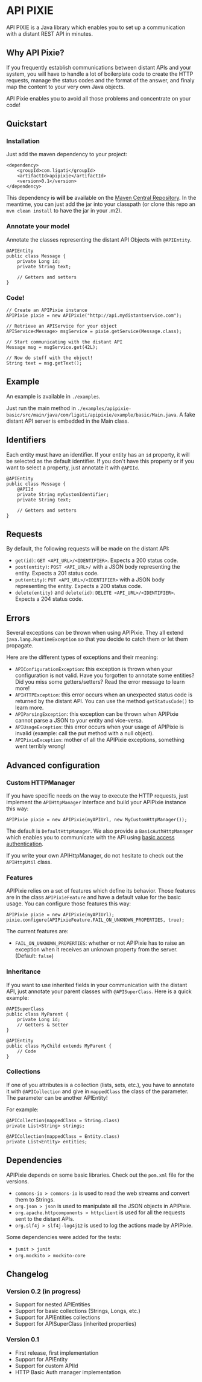 API PIXIE
==================

API PIXIE is a Java library which enables you to set up a communication with a distant REST API in minutes.

## Why API Pixie?

If you frequently establish communications between distant APIs and your system, you will have to handle a lot of boilerplate code to create the HTTP requests, manage the status codes and the format of the answer, and finaly map the content to your very own Java objects.

API Pixie enables you to avoid all those problems and concentrate on your code!

## Quickstart

### Installation

Just add the maven dependency to your project:

	<dependency>
		<groupId>com.ligati</groupId>
		<artifactId>apipixie</artifactId>
		<version>0.1</version>
	</dependency>

This dependency ~~is~~ **will be** available on the [Maven Central Repository](http://search.maven.org/). In the meantime, you can just add the jar into your classpath (or clone this repo an `mvn clean install` to have the jar in your .m2).

### Annotate your model

Annotate the classes representing the distant API Objects with `@APIEntity`.

	@APIEntity
	public class Message {
		private Long id;
		private String text;

		// Getters and setters
	}

### Code!

	// Create an APIPixie instance
	APIPixie pixie = new APIPixie("http://api.mydistantservice.com");

	// Retrieve an APIService for your object
	APIService<Message> msgService = pixie.getService(Message.class);

	// Start communicating with the distant API
	Message msg = msgService.get(42L);

	// Now do stuff with the object!
	String text = msg.getText();

## Example

An example is available in `./examples`.

Just run the main method in `./examples/apipixie-basic/src/main/java/com/ligati/apipixie/example/basic/Main.java`.
A fake distant API server is embedded in the Main class.

## Identifiers

Each entity must have an identifier. If your entity has an `id` property, it will be selected as the default identifier.
If you don't have this property or if you want to select a property, just annotate it with `@APIId`.

	@APIEntity
	public class Message {
	    @APIId
	    private String myCustomIdentifier;
		private String text;

		// Getters and setters
	}

## Requests

By default, the following requests will be made on the distant API:

* `get(id)`: `GET <API_URL>/<IDENTIFIER>`. Expects a 200 status code.
* `post(entity)`: `POST <API_URL>/` with a JSON body representing the entity. Expects a 201 status code.
* `put(entity)`: `PUT <API_URL>/<IDENTIFIER>` with a JSON body representing the entity. Expects a 200 status code.
* `delete(entity)` and `delete(id)`: `DELETE <API_URL>/<IDENTIFIER>`. Expects a 204 status code.

## Errors

Several exceptions can be thrown when using APIPixie. They all extend `java.lang.RuntimeException` so that you decide to catch them or let them propagate.

Here are the different types of exceptions and their meaning:

* `APIConfigurationException`: this exception is thrown when your configuration is not valid. Have you forgotten to annotate some entities? Did you miss some getters/setters? Read the error message to learn more!
* `APIHTTPException`: this error occurs when an unexpected status code is returned by the distant API. You can use the method `getStatusCode()` to learn more.
* `APIParsingException`: this exception can be thrown when APIPixie cannot parse a JSON to your entity and vice-versa.
* `APIUsageException`: this error occurs when your usage of APIPixie is invalid (example: call the put method with a null object).
* `APIPixieException`: mother of all the APIPixie exceptions, something went terribly wrong!

## Advanced configuration

### Custom HTTPManager

If you have specific needs on the way to execute the HTTP requests, just implement the `APIHttpManager` interface and build your APIPixie instance this way:

	APIPixie pixie = new APIPixie(myAPIUrl, new MyCustomHttpManager());

The default is `DefaultHttpManager`. We also provide a `BasicAuthHttpManager` which enables you to communicate with the API using [basic access authentication](http://en.wikipedia.org/wiki/Basic_access_authentication).

If you write your own APIHttpManager, do not hesitate to check out the `APIHttpUtil` class.

### Features

APIPixie relies on a set of features which define its behavior. Those features are in the class `APIPixieFeature` and have a default value for the basic usage. You can configure those features this way:

	APIPixie pixie = new APIPixie(myAPIUrl);
	pixie.configure(APIPixieFeature.FAIL_ON_UNKNOWN_PROPERTIES, true);

The current features are:

* `FAIL_ON_UNKNOWN_PROPERTIES`: whether or not APIPixie has to raise an exception when it receives an unknown property from the server. (Default: `false`)

### Inheritance

If you want to use inherited fields in your communication with the distant API, just annotate your parent classes with `@APISuperClass`. Here is a quick example:

	@APISuperClass
	public class MyParent {
		private Long id;
		// Getters & Setter
	}

	@APIEntity
	public class MyChild extends MyParent {
		// Code
	}

### Collections

If one of you attributes is a collection (lists, sets, etc.), you have to annotate it with `@APICollection` and give in `mappedClass` the class of the parameter. The parameter can be another APIEntity!

For example:

	@APICollection(mappedClass = String.class)
	private List<String> strings;

	@APICollection(mappedClass = Entity.class)
	private List<Entity> entities;

## Dependencies

APIPixie depends on some basic libraries. Check out the `pom.xml` file for the versions.

* `commons-io > commons-io` is used to read the web streams and convert them to Strings.
* `org.json > json` is used to manipulate all the JSON objects in APIPixie.
* `org.apache.httpcomponents > httpclient` is used for all the requests sent to the distant APIs.
* `org.slf4j > slf4j-log4j12` is used to log the actions made by APIPixie.

Some dependencies were added for the tests:

* `junit > junit`
* `org.mockito > mockito-core`

## Changelog

### Version 0.2 (in progress)

* Support for nested APIEntities
* Support for basic collections (Strings, Longs, etc.)
* Support for APIEntities collections
* Support for APISuperClass (inherited properties)

### Version 0.1

* First release, first implementation
* Support for APIEntity
* Support for custom APIId
* HTTP Basic Auth manager implementation
